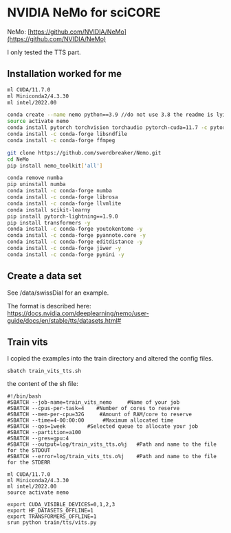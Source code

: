 # NVIDIA NeMo for sciCORE

NeMo: [https://github.com/NVIDIA/NeMo](https://github.com/NVIDIA/NeMo)

I only tested the TTS part.

## Installation worked for me

```bash
ml CUDA/11.7.0
ml Miniconda2/4.3.30
ml intel/2022.00

conda create --name nemo python==3.9 //do not use 3.8 the readme is lying :(
source activate nemo
conda install pytorch torchvision torchaudio pytorch-cuda=11.7 -c pytorch -c nvidia
conda install -c conda-forge libsndfile
conda install -c conda-forge ffmpeg

git clone https://github.com/swordbreaker/Nemo.git
cd NeMo
pip install nemo_toolkit['all']

conda remove numba
pip uninstall numba
conda install -c conda-forge numba
conda install -c conda-forge librosa
conda install -c conda-forge llvmlite
conda install scikit-learny
pip install pytorch-lightning==1.9.0
pip install transformers -y
conda install -c conda-forge youtokentome -y
conda install -c conda-forge pyannote.core -y
conda install -c conda-forge editdistance -y
conda install -c conda-forge jiwer -y
conda install -c conda-forge pynini -y
```

## Create a data set
See /data/swissDial for an example.

The format is described here: https://docs.nvidia.com/deeplearning/nemo/user-guide/docs/en/stable/tts/datasets.html#

## Train vits
I copied the examples into the train directory and altered the config files.

```batch 
sbatch train_vits_tts.sh
```

the content of the sh file:
```batch
#!/bin/bash
#SBATCH --job-name=train_vits_nemo     #Name of your job
#SBATCH --cpus-per-task=4    #Number of cores to reserve
#SBATCH --mem-per-cpu=32G     #Amount of RAM/core to reserve
#SBATCH --time=4-00:00:00      #Maximum allocated time
#SBATCH --qos=1week       #Selected queue to allocate your job
#SBATCH --partition=a100
#SBATCH --gres=gpu:4
#SBATCH --output=log/train_vits_tts.o%j   #Path and name to the file for the STDOUT
#SBATCH --error=log/train_vits_tts.o%j    #Path and name to the file for the STDERR

ml CUDA/11.7.0
ml Miniconda2/4.3.30
ml intel/2022.00
source activate nemo

export CUDA_VISIBLE_DEVICES=0,1,2,3
export HF_DATASETS_OFFLINE=1
export TRANSFORMERS_OFFLINE=1
srun python train/tts/vits.py
```